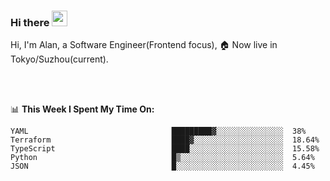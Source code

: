 ### Hi there <img src="https://media.giphy.com/media/hvRJCLFzcasrR4ia7z/giphy.gif" width="25px">

<!-- ![visitors](https://visitor-badge.glitch.me/badge?page_id=dislfyer.dislfyer) -->

Hi, I'm Alan, a Software Engineer(Frontend focus), 🏠 Now live in Tokyo/Suzhou(current).

<br/>
<br/>

📊 **This Week I Spent My Time On:**


<!--START_SECTION:waka-->

```text
YAML                                █████████▓░░░░░░░░░░░░░░░  38%
Terraform                           ████▓░░░░░░░░░░░░░░░░░░░░  18.64%
TypeScript                          ████░░░░░░░░░░░░░░░░░░░░░  15.58%
Python                              █▒░░░░░░░░░░░░░░░░░░░░░░░  5.64%
JSON                                █░░░░░░░░░░░░░░░░░░░░░░░░  4.45%
```

<!--END_SECTION:waka-->

<!--
**About Me:**
 -->
